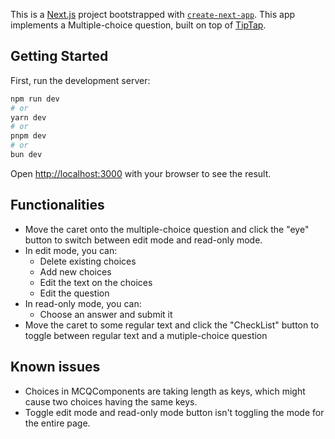 This is a [Next.js](https://nextjs.org) project bootstrapped with [`create-next-app`](https://nextjs.org/docs/app/api-reference/cli/create-next-app). This app implements a Multiple-choice question, built on top of [TipTap](https://github.com/ueberdosis/tiptap).

## Getting Started

First, run the development server:

```bash
npm run dev
# or
yarn dev
# or
pnpm dev
# or
bun dev
```

Open [http://localhost:3000](http://localhost:3000) with your browser to see the result.

## Functionalities

- Move the caret onto the multiple-choice question and click the "eye" button to switch between edit mode and read-only mode.
- In edit mode, you can:
  - Delete existing choices
  - Add new choices
  - Edit the text on the choices
  - Edit the question
- In read-only mode, you can:
  - Choose an answer and submit it
- Move the caret to some regular text and click the "CheckList" button to toggle between regular text and a mutiple-choice question

## Known issues

- Choices in MCQComponents are taking length as keys, which might cause two choices having the same keys.
- Toggle edit mode and read-only mode button isn't toggling the mode for the entire page.
